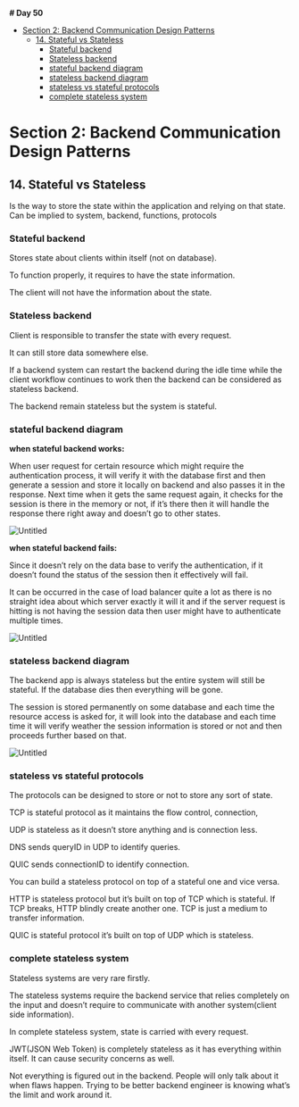 **# Day 50**

- [Section 2: Backend Communication Design Patterns](#section-2-backend-communication-design-patterns)
  - [14. Stateful vs Stateless](#14-stateful-vs-stateless)
    - [Stateful backend](#stateful-backend)
    - [Stateless backend](#stateless-backend)
    - [stateful backend diagram](#stateful-backend-diagram)
    - [stateless backend diagram](#stateless-backend-diagram)
    - [stateless vs stateful protocols](#stateless-vs-stateful-protocols)
    - [complete stateless system](#complete-stateless-system)

# Section 2: Backend Communication Design Patterns

## 14. Stateful vs Stateless

Is the way to store the state within the application and relying on that state. Can be implied to system, backend, functions, protocols

### Stateful backend

Stores state about clients within itself (not on database).

To function properly, it requires to have the state information.

The client will not have the information about the state.

### Stateless backend

Client is responsible to transfer the state with every request.

It can still store data somewhere else.

If a backend system can restart the backend during the idle time while the client workflow continues to work then the backend can be considered as stateless backend.

The backend remain stateless but the system is stateful.

### stateful backend diagram

**when stateful backend works:**

When user request for certain resource which might require the authentication process, it will verify it with the database first and then generate a session and store it locally on backend and also passes it in the response. Next time when it gets the same request again, it checks for the session is there in the memory or not, if it’s there then it will handle the response there right away and doesn’t go to other states.

![Untitled](https://github.com/pankaj485/60daysoflearning/assets/61234787/d910eb5b-b205-468c-8bbf-e064d8e7d6e4)

**when stateful backend fails:**

Since it doesn’t rely on the data base to verify the authentication, if it doesn’t found the status of the session then it effectively will fail.

It can be occurred in the case of load balancer quite a lot as there is no straight idea about which server exactly it will it and if the server request is hitting is not having the session data then user might have to authenticate multiple times.

![Untitled](https://github.com/pankaj485/60daysoflearning/assets/61234787/fa745f41-bb70-4cfd-9304-1a9b4f67b439)

### stateless backend diagram

The backend app is always stateless but the entire system will still be stateful. If the database dies then everything will be gone.

The session is stored permanently on some database and each time the resource access is asked for, it will look into the database and each time time it will verify weather the session information is stored or not and then proceeds further based on that.

![Untitled](https://github.com/pankaj485/60daysoflearning/assets/61234787/4515161b-5bcf-4080-8576-60fd74cbacd1)

### stateless vs stateful protocols

The protocols can be designed to store or not to store any sort of state.

TCP is stateful protocol as it maintains the flow control, connection,

UDP is stateless as it doesn’t store anything and is connection less.

DNS sends queryID in UDP to identify queries.

QUIC sends connectionID to identify connection.

You can build a stateless protocol on top of a stateful one and vice versa.

HTTP is stateless protocol but it’s built on top of TCP which is stateful. If TCP breaks, HTTP blindly create another one. TCP is just a medium to transfer information.

QUIC is stateful protocol it’s built on top of UDP which is stateless.

### complete stateless system

Stateless systems are very rare firstly.

The stateless systems require the backend service that relies completely on the input and doesn’t require to communicate with another system(client side information).

In complete stateless system, state is carried with every request.

JWT(JSON Web Token) is completely stateless as it has everything within itself. It can cause security concerns as well.

Not everything is figured out in the backend. People will only talk about it when flaws happen. Trying to be better backend engineer is knowing what’s the limit and work around it.
